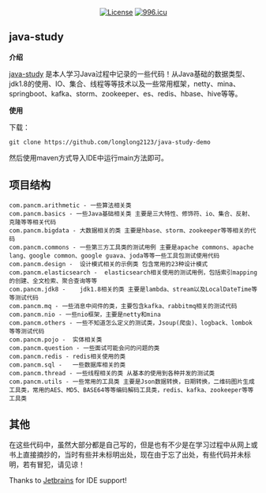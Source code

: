 <div align="center">

[![License](https://img.shields.io/badge/License-Apache%202.0-blue.svg)](http://github.com/hhyo/archery/blob/master/LICENSE)
[![996.icu](https://img.shields.io/badge/link-996.icu-red.svg)](https://996.icu)

</div>

## java-study

**介绍**

[java-study](https://github.com/longlong2123/java-study-demo) 是本人学习Java过程中记录的一些代码！从Java基础的数据类型、jdk1.8的使用、IO、集合、线程等等技术以及一些常用框架，netty、mina、springboot、kafka、storm、zookeeper、es、redis、hbase、hive等等。

**使用**

下载：

    git clone https://github.com/longlong2123/java-study-demo

然后使用maven方式导入IDE中运行main方法即可。

## 项目结构

    com.pancm.arithmetic - 一些算法相关类 
    com.pancm.basics - 一些Java基础相关类 主要是三大特性、修饰符、io、集合、反射、克隆等等相关代码
    com.pancm.bigdata - 大数据相关的类 主要是hbase、storm、zookeeper等等相关的代码
    com.pancm.commons - 一些第三方工具类的测试用例 主要是apache commons、apache lang、google common、google guava、joda等等一些工具包测试使用代码
    com.pancm.design -  设计模式相关的示例类 包含常用的23种设计模式
    com.pancm.elasticsearch -  elasticsearch相关使用的测试用例，包括索引mapping的创建、全文检索、聚合查询等等
    com.pancm.jdk8 -    jdk1.8相关的类 主要是lambda、stream以及LocalDateTime等等测试代码
    com.pancm.mq - 一些消息中间件的类，主要包含kafka、rabbitmq相关的测试代码
    com.pancm.nio - 一些nio框架，主要是netty和mina
    com.pancm.others - 一些不知道怎么定义的测试类，Jsoup(爬虫)、logback、lombok等等测试代码
    com.pancm.pojo -  实体相关类
    com.pancm.question - 一些面试可能会问的问题的类
    com.pancm.redis - redis相关使用的类
    com.pancm.sql -   一些数据库相关的类
    com.pancm.thread - 一些线程相关的类 从基本的使用到各种并发的测试类
    com.pancm.utils - 一些常用的工具类 主要是Json数据转换，日期转换，二维码图片生成工具类，常用的AES、MD5、BASE64等等编码解码工具类，redis、kafka、zookeeper等等工具类

## 其他

在这些代码中，虽然大部分都是自己写的，但是也有不少是在学习过程中从网上或书上直接摘抄的，当时有些并未标明出处，现在由于忘了出处，有些代码并未标明，若有冒犯，请见谅！

Thanks to [Jetbrains](https://www.jetbrains.com/?from=java-study) for IDE support!
